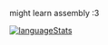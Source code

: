 might learn assembly :3

[![languageStats](https://github-readme-stats-git-masterrstaa-rickstaa.vercel.app/api/top-langs/?username=fugni)](https://github.com/fungi)
